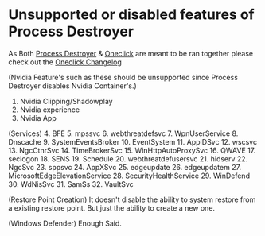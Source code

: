 # Unsupported or disabled features of Process Destroyer

As Both [Process Destroyer]() & [Oneclick]() are meant to be ran together please check out the [Oneclick Changelog](https://github.com/QuakedK/Oneclick/blob/main/Unsupported%20Features.md)

(Nvidia Feature's such as these should be unsupported since Process Destroyer disables Nvidia Container's.)
1. Nvidia Clipping/Shadowplay
2. Nvidia experience
3. Nvidia App

(Services)
4. BFE
5. mpssvc
6. webthreatdefsvc
7. WpnUserService
8. Dnscache
9. SystemEventsBroker
10. EventSystem
11. AppIDSvc
12. wscsvc
13. NgcCtnrSvc 
14. TimeBrokerSvc
15. WinHttpAutoProxySvc
16. QWAVE
17. seclogon
18. SENS
19. Schedule
20. webthreatdefusersvc
21. hidserv
22. NgcSvc
23. sppsvc
24. AppXSvc
25. edgeupdate
26. edgeupdatem
27. MicrosoftEdgeElevationService
28. SecurityHealthService
29. WinDefend
30. WdNisSvc
31. SamSs
32. VaultSvc

(Restore Point Creation)
It doesn't disable the ability to system restore from a existing restore point. But just the ability to create a new one.

(Windows Defender)
Enough Said.

